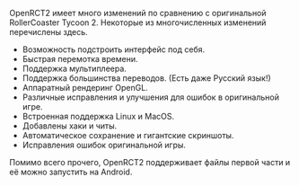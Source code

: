 OpenRCT2 имеет много изменений по сравнению с оригинальной RollerCoaster Tycoon 2. Некоторые из многочисленных изменений перечислены здесь.

- Возможность подстроить интерфейс под себя.
- Быстрая перемотка времени.
- Поддержка мультиплеера.
- Поддержка большинства переводов. (Есть даже Русский язык!)
- Аппаратный рендеринг OpenGL.
- Различные исправления и улучшения для ошибок в оригинальной игре.
- Встроенная поддержка Linux и MacOS.
- Добавлены хаки и читы.
- Автоматическое сохранение и гигантские скриншоты.
- Исправления ошибок оригинальной игры.

Помимо всего прочего, OpenRCT2 поддерживает файлы первой части и её можно
запустить на Android.